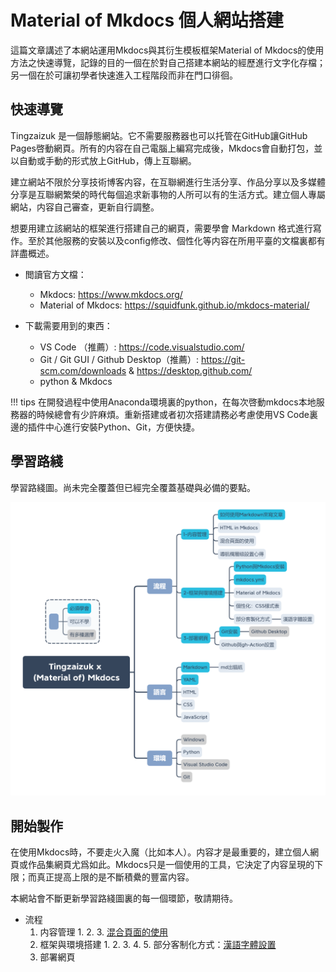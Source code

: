 # Material of Mkdocs 個人網站搭建

這篇文章講述了本網站運用Mkdocs與其衍生模板框架Material of Mkdocs的使用方法之快速導覽，記錄的目的一個在於對自己搭建本網站的經歷進行文字化存檔；另一個在於可讓初學者快速進入工程階段而非在門口徘徊。

## 快速導覽

Tingzaizuk 是一個靜態網站。它不需要服務器也可以托管在GitHub讓GitHub Pages啓動網頁。所有的内容在自己電腦上編寫完成後，Mkdocs會自動打包，並以自動或手動的形式放上GitHub，傳上互聯網。

建立網站不限於分享技術博客内容，在互聯網進行生活分享、作品分享以及多媒體分享是互聯網繁榮的時代每個追求新事物的人所可以有的生活方式。建立個人專屬網站，内容自己審查，更新自行調整。

想要用建立該網站的框架進行搭建自己的網頁，需要學會 Markdown 格式進行寫作。至於其他服務的安裝以及config修改、個性化等内容在所用平臺的文檔裏都有詳盡概述。

- 閲讀官方文檔：
    - Mkdocs: <https://www.mkdocs.org/>
    - Material of Mkdocs: <https://squidfunk.github.io/mkdocs-material/>

- 下載需要用到的東西：
    - VS Code （推薦）: <https://code.visualstudio.com/>
    - Git / Git GUI / Github Desktop（推薦）: <https://git-scm.com/downloads> & <https://desktop.github.com/>
    - python & Mkdocs

!!! tips
    在開發過程中使用Anaconda環境裏的python，在每次啓動mkdocs本地服務器的時候總會有少許麻煩。重新搭建或者初次搭建請務必考慮使用VS Code裏邊的插件中心進行安裝Python、Git，方便快捷。


## 學習路綫

學習路綫圖。尚未完全覆蓋但已經完全覆蓋基礎與必備的要點。

![learn path of mkdocs](img/orgtree_Mkdocs.png)

## 開始製作

在使用Mkdocs時，不要走火入魔（比如本人）。内容才是最重要的，建立個人網頁或作品集網頁尤爲如此。Mkdocs只是一個使用的工具，它決定了内容呈現的下限；而真正提高上限的是不斷積纍的豐富内容。

本網站會不斷更新學習路綫圖裏的每一個環節，敬請期待。

- 流程
    1. 内容管理
        1. 
        2. 
        3. [混合頁面的使用](./mixedmkdocs.md)
    2. 框架與環境搭建
        1. 
        2. 
        3. 
        4. 
        5. 部分客制化方式：[漢語字體設置](./chnfonts.md)
    3. 部署網頁


<br>